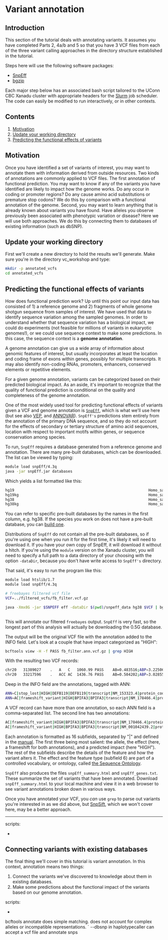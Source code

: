 # Variant annotation

## Introduction

This section of the tutorial deals with annotating variants.  It assumes you have completed Parts 2, 4a/b and 5 so that you have 3 VCF files from each of the three variant calling approaches in the directory structure established in the tutorial. 

Steps here will use the following software packages:

- [ SnpEff ](http://snpeff.sourceforge.net/SnpEff.html)
- [ bgzip ](http://www.htslib.org/doc/bgzip.html)

Each major step below has an associated bash script tailored to the UConn CBC Xanadu cluster with appropriate headers for the [Slurm](https://slurm.schedmd.com/documentation.html) job scheduler. The code can easily be modified to run interactively, or in other contexts. 

## Contents
  
1.    [ Motivation ](#Motivation)
2.    [ Update your working directory ](#Update-your-working-directory)  
3.    [ Predicting the functional effects of variants ](#Predicting-the-functional-effects-of-variants)

## Motivation

Once you have identified a set of variants of interest, you may want to annotate them with information derived from outside resources. Two kinds of annotations are commonly applied to VCF files. The first annotation of functional prediction. You may want to know if any of the variants you have identified are likely to impact how the genome works. Do any occur in coding or promoter regions? Do any cause amino acid substitutions or premature stop codons? We do this by comparison with a functional annotation of the genome. Second, you may want to learn anything that is already known about variants you have found. Have alleles you observe previously been associated with phenotypic variation or disease? Here we will use both approaches. We do this by connecting them to databases of existing information (such as dbSNP). 

## Update your working directory

First we'll create a new directory to hold the results we'll generate. Make sure you're in the directory vc_workshop and type:

```bash
mkdir -p annotated_vcfs
cd annotated_vcfs
```

## Predicting the functional effects of variants

How does functional prediction work? Up until this point our input data has consisted of 1) a reference genome and 2) fragments of whole genome shotgun sequence from samples of interest. We have used that data to identify sequence variation among the sampled genomes. In order to understand whether that sequence variation has a biological impact, we could do experiments (not feasible for millions of variants in eukaryotic genomes!), or we could use sequence context to make some predictions. In this case, the sequence context is a **genome annotation**. 

A genome annotation can give us a wide array of information about genomic features of interest, but usually incorporates at least the location and coding frame of exons within genes, possibly for multiple transcripts. It may also identify non-coding RNAs, promoters, enhancers, conserved elements or repetitive elements. 

For a given genome annotation, variants can be categorized based on their predicted biological impact. As an aside, it's important to recognize that the quality of functional prediction is conditional on the quality and completeness of the genome annotation. 

One of the most widely used tool for predicting functional effects of variants given a VCF and genome annotation is [`SnpEff`](http://snpeff.sourceforge.net/SnpEff.html), which is what we'll use here (but see also [VEP](https://genomebiology.biomedcentral.com/articles/10.1186/s13059-016-0974-4), and [ANNOVAR](https://academic.oup.com/nar/article/38/16/e164/1749458)). `SnpEff's` predictions stem entirely from the annotation of the primary DNA sequence, and so they do not account for the effects of secondary or tertiary structure of amino acid sequences, location with respect to important motifs within genes, or sequence conservation among species. 

To run, `SnpEff` requires a database generated from a reference genome and annotation. There are many pre-built databases, which can be downloaded. The list can be viewed by typing:

```bash
module load snpEff/4.3q
java -jar snpEff.jar databases
```
Which yields a list formatted like this:

```bash
hg19                                                        	Homo_sapiens (USCS)                                         	          	                              	http://downloads.sourceforge.net/project/snpeff/databases/v4_3/snpEff_v4_3_hg19.zip
hg19kg                                                      	Homo_sapiens (UCSC KnownGenes)                              	          	                              	http://downloads.sourceforge.net/project/snpeff/databases/v4_3/snpEff_v4_3_hg19kg.zip
hg38                                                        	Homo_sapiens (USCS)                                         	          	                              	http://downloads.sourceforge.net/project/snpeff/databases/v4_3/snpEff_v4_3_hg38.zip
hg38kg                                                      	Homo_sapiens (UCSC KnownGenes)                              	          	                              	http://downloads.sourceforge.net/project/snpeff/databases/v4_3/snpEff_v4_3_hg38kg.zip
```
You can refer to specific pre-built databases by the names in the first column, e.g. hg38. If the species you work on does not have a pre-built database, you can [build one](http://snpeff.sourceforge.net/SnpEff_manual.html#databases). 

Distributions of `SnpEff` do not contain all the pre-built databases, so if you're using one when you run it for the first time, it's likely it will need to download it. If you have your own copy of SnpEff, it will download it without a hitch. If you're using the `module` version on the Xanadu cluster, you will need to specify a full path to a data directory of your choosing with the option `-dataDir`, because you don't have write access to `SnpEff's` directory. 

That said, it's easy to run the program like this:

```bash
module load htslib/1.7
module load snpEff/4.3q

# freebayes filtered vcf file
VCF=../filtered_vcfs/fb_filter.vcf.gz

java -Xmx8G -jar $SNPEFF eff -dataDir $(pwd)/snpeff_data hg38 $VCF | bgzip -c > fb_filter.ann.vcf.gz
	
```

This will annotate our filtered `freebayes` output. `SnpEff` is very fast, so the longest part of this analysis will actually be downloading the 0.5G database. 

The output will be the original VCF file with the annotation added to the INFO field. Let's look at a couple that have impact categorized as "HIGH":

```bash
bcftools view -H -f PASS fb_filter.ann.vcf.gz | grep HIGH
```

With the resulting two VCF records:


```bash
chr20	31389027	.	A	C	1060.99	PASS	AB=0.483516;ABP=3.22506;AC=1;AF=0.166667;AN=6;AO=45;CIGAR=1X;DP=225;DPB=225;DPRA=2.11628;EPP=13.8677;EPPR=3.11948;GTI=0;LEN=1;MEANALT=1.5;MQM=60;MQMR=59.9553;NS=3;NUMALT=1;ODDS=41.7753;PAIRED=1;PAIREDR=1;PAO=0;PQA=0;PQR=0;PRO=0;QA=1577;QR=6054;RO=179;RPL=24;RPP=3.44459;RPPR=3.11948;RPR=21;RUN=1;SAF=24;SAP=3.44459;SAR=21;SRF=100;SRP=8.36013;SRR=79;TYPE=snp;ANN=C|stop_lost|HIGH|DEFB119|DEFB119|transcript|NM_153323.4|protein_coding|2/2|c.265T>G|p.Ter89Gluext*?|431/490|265/267|89/88||,C|stop_lost|HIGH|DEFB119|DEFB119|transcript|NM_001271209.1|protein_coding|2/2|c.262T>G|p.Ter88Gluext*?|428/487|262/264|88/87||,C|intron_variant|MODIFIER|DEFB119|DEFB119|transcript|NM_153289.3|protein_coding|1/1|c.61+1396T>G||||||,C|intron_variant|MODIFIER|DEFB119|DEFB119|transcript|NR_073151.1|pseudogene|1/3|n.228-668T>G||||||,C|intron_variant|MODIFIER|DEFB119|DEFB119|transcript|NR_073152.1|pseudogene|1/2|n.228-668T>G||||||,C|intron_variant|MODIFIER|DEFB119|DEFB119|transcript|NR_073153.1|pseudogene|1/2|n.227+1396T>G||||||,C|intron_variant|MODIFIER|DEFB119|DEFB119|transcript|NR_126440.1|pseudogene|1/1|n.227+1396T>G||||||	GT:DP:AD:RO:QR:AO:QA:GL	0/1:91:46,44:46:1452:44:1567:-114.109,0,-103.744	0/0:91:90,1:90:3078:1:10:0,-26.3937,-276.181	0/0:43:43,0:43:1524:0:0:0,-12.9443,-137.401
chr20	33217596	.	ACC	AC	1436.76	PASS	AB=0.504202;ABP=3.02855;AC=2;AF=0.333333;AN=6;AO=60;CIGAR=1M1D1M;DP=205;DPB=185;DPRA=0.69186;EPP=3.58936;EPPR=3.02549;GTI=0;LEN=1;MEANALT=1.5;MQM=60;MQMR=60;NS=3;NUMALT=1;ODDS=75.9105;PAIRED=1;PAIREDR=1;PAO=0;PQA=0;PQR=0;PRO=0;QA=2084;QR=4906;RO=143;RPL=26;RPP=5.32654;RPPR=4.8477;RPR=34;RUN=1;SAF=26;SAP=5.32654;SAR=34;SRF=80;SRP=7.3988;SRR=63;TYPE=del;ANN=AC|frameshift_variant|HIGH|BPIFA3|BPIFA3|transcript|NM_178466.4|protein_coding|1/7|c.62delC|p.Pro21fs|289/1181|62/765|21/254||,AC|frameshift_variant|HIGH|BPIFA3|BPIFA3|transcript|NM_001042439.2|protein_coding|1/6|c.62delC|p.Pro21fs|289/1073|62/657|21/218||;LOF=(BPIFA3|BPIFA3|2|1.00)	GT:DP:AD:RO:QR:AO:QA:GL	0/1:77:35,41:35:1207:41:1392:-102.499,0,-85.8728	0/0:86:85,0:85:2890:0:0:0,-25.5875,-259.891	0/1:42:23,19:23:809:19:692:-49.9554,0,-60.4688

```

Deep in the INFO field are the annotations, tagged with ANN:

```bash
ANN=C|stop_lost|HIGH|DEFB119|DEFB119|transcript|NM_153323.4|protein_coding|2/2|c.265T>G|p.Ter89Gluext*?|431/490|265/267|89/88||,C|stop_lost|HIGH|DEFB119|DEFB119|transcript|NM_001271209.1|protein_coding|2/2|c.262T>G|p.Ter88Gluext*?|428/487|262/264|88/87||,C|intron_variant|MODIFIER|DEFB119|DEFB119|transcript|NM_153289.3|protein_coding|1/1|c.61+1396T>G||||||,C|intron_variant|MODIFIER|DEFB119|DEFB119|transcript|NR_073151.1|pseudogene|1/3|n.228-668T>G||||||,C|intron_variant|MODIFIER|DEFB119|DEFB119|transcript|NR_073152.1|pseudogene|1/2|n.228-668T>G||||||,C|intron_variant|MODIFIER|DEFB119|DEFB119|transcript|NR_073153.1|pseudogene|1/2|n.227+1396T>G||||||,C|intron_variant|MODIFIER|DEFB119|DEFB119|transcript|NR_126440.1|pseudogene|1/1|n.227+1396T>G||||||
ANN=AC|frameshift_variant|HIGH|BPIFA3|BPIFA3|transcript|NM_178466.4|protein_coding|1/7|c.62delC|p.Pro21fs|289/1181|62/765|21/254||,AC|frameshift_variant|HIGH|BPIFA3|BPIFA3|transcript|NM_001042439.2|protein_coding|1/6|c.62delC|p.Pro21fs|289/1073|62/657|21/218||
```

A VCF record can have more than one annotation, so each ANN field is a comma-separated list. The second line has two annotations:

```bash
AC|frameshift_variant|HIGH|BPIFA3|BPIFA3|transcript|NM_178466.4|protein_coding|1/7|c.62delC|p.Pro21fs|289/1181|62/765|21/254||
AC|frameshift_variant|HIGH|BPIFA3|BPIFA3|transcript|NM_001042439.2|protein_coding|1/6|c.62delC|p.Pro21fs|289/1073|62/657|21/218||
```

Each annotation is formatted as 16 subfields, separated by "|" and defined in the [manual](http://snpeff.sourceforge.net/SnpEff_manual.html). The first three being most salient: the allele, the effect (here, a frameshift for both annotations), and a predicted impact (here "HIGH"). The rest of the subfields describe the details of the feature and how the variant alters it. The effect and the feature type (subfield 6) are part of a controlled vocabulary, or ontology, called [the Sequence Ontology](http://www.sequenceontology.org/). 

`SnpEff` also produces the files `snpEff_summary.html` and `snpEff_genes.txt`. These summarize the set of variants that have been annotated. Download `snpEff_summary.html` to your local machine and view it in a web browser to see variant annotations broken down in various ways. 

Once you have annotated your VCF, you _can_ use `grep` to parse out variants you're interested in as we did above, but [SnpSift](http://snpeff.sourceforge.net/SnpSift.html), which we won't cover here, may be a better approach. 

___
scripts:
- []()


## Connecting variants with existing databases

The final thing we'll cover in this tutorial is variant annotation. In this context, annotation means two things:
1. Connect the variants we've discovered to knowledge about them in existing databases. 
2. Make some predictions about the functional impact of the variants based on our genome annotation. 

scripts:
- []()




bcftools annotate does simple matching. does not account for complex alleles or incompatible representations. 
`
--dbsnp in haplotypecaller can accept a vcf file and annotate snps

